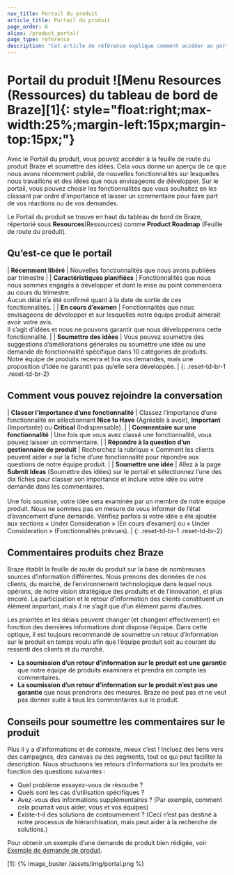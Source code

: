 ```yaml
---
nav_title: Portail du produit
article_title: Portail du produit
page_order: 6
alias: /product_portal/
page_type: reference
description: "Cet article de référence explique comment accéder au portail du produit Braze et l’utiliser à partir du tableau de bord."
---
```


# Portail du produit ![Menu Resources (Ressources) du tableau de bord de Braze][1]{: style="float:right;max-width:25%;margin-left:15px;margin-top:15px;"}

Avec le Portail du produit, vous pouvez accéder à la feuille de route du produit Braze et soumettre des idées. Cela vous donne un aperçu de ce que nous avons récemment publié, de nouvelles fonctionnalités sur lesquelles nous travaillons et des idées que nous envisageons de développer. Sur le portail, vous pouvez choisir les fonctionnalités que vous souhaitez en les classant par ordre d’importance et laisser un commentaire pour faire part de vos réactions ou de vos demandes. 

Le Portail du produit se trouve en haut du tableau de bord de Braze, répertorié sous **Resources**(Ressources) comme **Product Roadmap** (Feuille de route du produit).

## Qu’est-ce que le portail

| **Récemment libéré** | Nouvelles fonctionnalités que nous avons publiées par trimestre |
| **Caractéristiques planifiées** | Fonctionnalités que nous nous sommes engagés à développer et dont la mise au point commencera au cours du trimestre. <br>
Aucun délai n’a été confirmé quant à la date de sortie de ces fonctionnalités. |
| **En cours d’examen** | Fonctionnalités que nous envisageons de développer et sur lesquelles notre équipe produit aimerait avoir votre avis. <br>
Il s’agit d’idées et nous ne pouvons garantir que nous développerons cette fonctionnalité. |
| **Soumettre des idées** | Vous pouvez soumettre des suggestions d’améliorations générales ou soumettre une idée ou une demande de fonctionnalité spécifique dans 10 catégories de produits. <br>
Notre équipe de produits recevra et lira vos demandes, mais une proposition d’idée ne garantit pas qu’elle sera développée. |
{: .reset-td-br-1 .reset-td-br-2}

## Comment vous pouvez rejoindre la conversation

| **Classer l’importance d’une fonctionnalité** | Classez l’importance d’une fonctionnalité en sélectionnant **Nice to Have** (Agréable à avoir), **Important** (Importante) ou **Critical** (Indispensable). |
| **Commentaire sur une fonctionnalité** | Une fois que vous avez classé une fonctionnalité, vous pouvez laisser un commentaire. |
| **Répondre à la question d’un gestionnaire de produit** | Recherchez la rubrique « Comment les clients peuvent aider » sur la fiche d’une fonctionnalité pour répondre aux questions de notre équipe produit. |
| **Soumettre une idée** | Allez à la page **Submit Ideas** (Soumettre des idées) sur le portail et sélectionnez l’une des dix fiches pour classer son importance et inclure votre idée ou votre demande dans les commentaires. <br>
<br>
Une fois soumise, votre idée sera examinée par un membre de notre équipe produit. Nous ne sommes pas en mesure de vous informer de l’état d’avancement d’une demande. Vérifiez parfois si votre idée a été ajoutée aux sections « Under Consideration » (En cours d’examen) ou « Under Consideration » (Fonctionnalités prévues). |
{: .reset-td-br-1 .reset-td-br-2}

## Commentaires produits chez Braze

Braze établit la feuille de route du produit sur la base de nombreuses sources d’information différentes. Nous prenons des données de nos clients, du marché, de l’environnement technologique dans lequel nous opérons, de notre vision stratégique des produits et de l’innovation, et plus encore. La participation et le retour d’information des clients constituent un élément important, mais il ne s’agit que d’un élément parmi d’autres. 

Les priorités et les délais peuvent changer (et changent effectivement) en fonction des dernières informations dont dispose l’équipe. Dans cette optique, il est toujours recommandé de soumettre un retour d’information sur le produit en temps voulu afin que l’équipe produit soit au courant du ressenti des clients et du marché. 

- **La soumission d’un retour d’information sur le produit est une garantie** que notre équipe de produits examinera et prendra en compte les commentaires. 
- **La soumission d’un retour d’information sur le produit n’est pas une garantie** que nous prendrons des mesures. Braze ne peut pas et ne veut pas donner suite à tous les commentaires sur le produit. 

## Conseils pour soumettre les commentaires sur le produit

Plus il y a d’informations et de contexte, mieux c’est ! Incluez des liens vers des campagnes, des canevas ou des segments, tout ce qui peut faciliter la description. Nous structurons les retours d’informations sur les produits en fonction des questions suivantes :

- Quel problème essayez-vous de résoudre ?
- Quels sont les cas d’utilisation spécifiques ?
- Avez-vous des informations supplémentaires ? (Par exemple, comment cela pourrait vous aider, vous et vos équipes)
- Existe-t-il des solutions de contournement ? (Ceci n’est pas destiné à notre processus de hiérarchisation, mais peut aider à la recherche de solutions.) 

Pour obtenir un exemple d’une demande de produit bien rédigée, voir [Exemple de demande de produit]({{site.baseurl}}/product_request/). 

[1]: {% image_buster /assets/img/portal.png %}